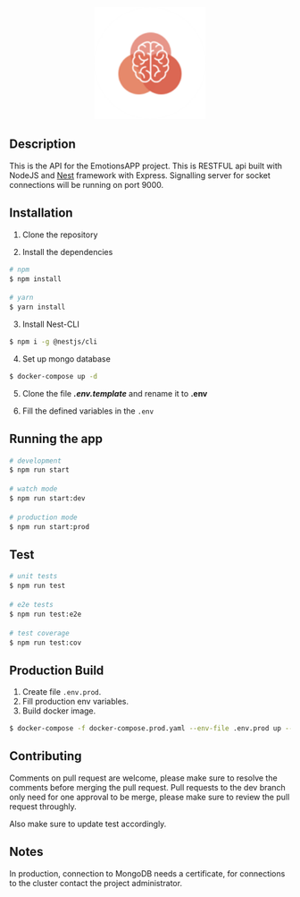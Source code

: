<p align="center">
  <img src="./public/emotions_logo.png" width="200" alt="Emotions Logo" />
</p>

## Description
This is the API for the EmotionsAPP project. This is RESTFUL api built with NodeJS and [Nest](https://github.com/nestjs/nest) framework with Express. Signalling server for socket connections will be running on port 9000.

## Installation

1. Clone the repository

2. Install the dependencies

```bash
# npm
$ npm install

# yarn
$ yarn install
```

3. Install Nest-CLI
```bash
$ npm i -g @nestjs/cli
```

4. Set up mongo database
```bash
$ docker-compose up -d
```

5. Clone the file __*.env.template*__ and rename it to **.env**

6. Fill the defined variables in the ```.env```

## Running the app

```bash
# development
$ npm run start

# watch mode
$ npm run start:dev

# production mode
$ npm run start:prod
```

## Test

```bash
# unit tests
$ npm run test

# e2e tests
$ npm run test:e2e

# test coverage
$ npm run test:cov
```

## Production Build
1. Create file ```.env.prod```.
2. Fill production env variables.
3. Build docker image.
```bash
$ docker-compose -f docker-compose.prod.yaml --env-file .env.prod up --build
```

## Contributing

Comments on pull request are welcome, please make sure to resolve the comments before merging the pull request. Pull requests to the dev branch only need for one approval to be merge, please make sure to review the pull request throughly.

Also make sure to update test accordingly.

## Notes

In production, connection to MongoDB needs a certificate, for connections to the cluster contact the project administrator.
